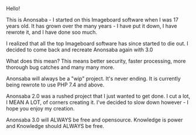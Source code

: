 Hello!

This is Anonsaba - 
I started on this Imageboard software when I was 17 years old.
It has grown over the many years - I have put it down, I have rewrote it, and I have done soo much.

I realized that all the top Imageboard software has since started to die out.
I decided to come back and recreate Anonsaba again with 3.0

What does this mean?
This means better security, faster processing, more thorough bug catches and many many more.

Anonsaba will always be a "wip" project. It's never ending.
It is currently being rewrote to use PHP 7.4 and above.

Anonsaba 2.0 was a rushed project that I just wanted to get done.
I cut a lot, I MEAN A LOT, of corners creating it.
I've decided to slow down however - 
I hope you enjoy my creation.

Anonsaba 3.0 will ALWAYS be free and opensource.
Knowledge is power and Knowledge should ALWAYS be free.
